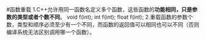 #函数重载
1.C++允许用同一函数名定义多个函数，这些函数的**功能相同，只是参数的类型或者个数不同**。
void f(int);
int f(int);
float f(int);
2.重载函数的参数个数，类型和顺序必须至少有一个不同，而函数的返回值可以相同也可以不同（否则编译系统无法区别调用哪一个函数）。